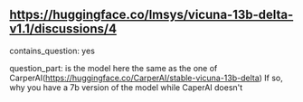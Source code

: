 ## https://huggingface.co/lmsys/vicuna-13b-delta-v1.1/discussions/4

contains_question: yes

question_part: is the model here the same as the one of CarperAI(https://huggingface.co/CarperAI/stable-vicuna-13b-delta) If so, why you have a 7b version of the model while CaperAI doesn't